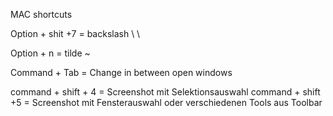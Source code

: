 MAC shortcuts

Option + shit +7 = backslash \ \

Option + n = tilde ~

Command + Tab = Change in between open windows

command + shift + 4 = Screenshot mit Selektionsauswahl
command + shift +5 = Screenshot mit Fensterauswahl oder verschiedenen Tools aus Toolbar
